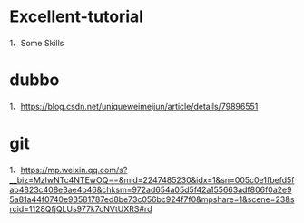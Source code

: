 # Excellent-tutorial
1、Some Skills
# dubbo
1、https://blog.csdn.net/uniqueweimeijun/article/details/79896551
# git
1、https://mp.weixin.qq.com/s?__biz=MzIwNTc4NTEwOQ==&mid=2247485230&idx=1&sn=005c0e1fbefd5fab4823c408e3ae4b46&chksm=972ad654a05d5f42a155663adf806f0a2e95a81a44f0740e93581787ed8be73c056bc924f7f0&mpshare=1&scene=23&srcid=1128QfjQLUs977k7cNVtUXRS#rd
